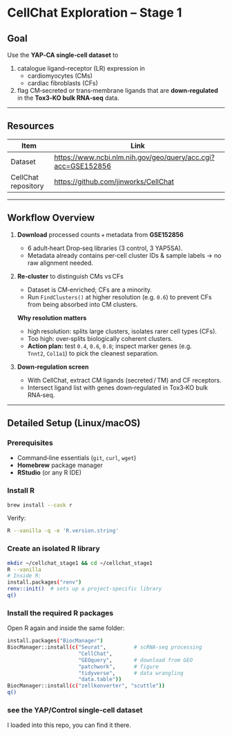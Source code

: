 # CellChat Exploration – Stage 1

## Goal  
Use the **YAP‑CA single‑cell dataset** to  

1. catalogue ligand–receptor (LR) expression in  
   - cardiomyocytes (CMs)  
   - cardiac fibroblasts (CFs)  
2. flag CM‑secreted or trans‑membrane ligands that are **down‑regulated** in the **Tox3‑KO bulk RNA‑seq** data.

---

## Resources  
| Item | Link |
|------|------|
| Dataset | <https://www.ncbi.nlm.nih.gov/geo/query/acc.cgi?acc=GSE152856> |
| CellChat repository | <https://github.com/jinworks/CellChat> |

---

## Workflow Overview

1. **Download** processed counts + metadata from **GSE152856**  
   * 6 adult‑heart Drop‑seq libraries (3 control, 3 YAP5SA).  
   * Metadata already contains per‑cell cluster IDs & sample labels → no raw alignment needed.

2. **Re‑cluster** to distinguish CMs vs CFs  
   * Dataset is CM‑enriched; CFs are a minority.  
   * Run `FindClusters()` at higher resolution (e.g. `0.6`) to prevent CFs from being absorbed into CM clusters.  

   **Why resolution matters**  
   * high resolution: splits large clusters, isolates rarer cell types (CFs).  
   * Too high: over‑splits biologically coherent clusters.  
   * **Action plan:** test `0.4`, `0.6`, `0.8`; inspect marker genes (e.g. `Tnnt2`, `Col1a1`) to pick the cleanest separation.

3. **Down‑regulation screen**  
   * With CellChat, extract CM ligands (secreted / TM) and CF receptors.  
   * Intersect ligand list with genes down‑regulated in Tox3‑KO bulk RNA‑seq.

---

## Detailed Setup (Linux/macOS)

### Prerequisites  
* Command‑line essentials (`git`, `curl`, `wget`)  
* **Homebrew** package manager  
* **RStudio** (or any R IDE)  

### Install R

```bash
brew install --cask r
```
Verify:

```bash
R --vanilla -q -e 'R.version.string'
```
### Create an isolated R library
```bash
mkdir ~/cellchat_stage1 && cd ~/cellchat_stage1
R --vanilla
# Inside R:
install.packages("renv")
renv::init()  # sets up a project-specific library
q()
```
### Install the required R packages
Open R again and inside the same folder:
```bash
install.packages("BiocManager")
BiocManager::install(c("Seurat",         # scRNA‑seq processing
                       "CellChat",       
                       "GEOquery",       # download from GEO
                       "patchwork",      # figure 
                       "tidyverse",      # data wrangling
                       "data.table"))
BiocManager::install(c("zellkonverter", "scuttle"))
q()
```
### see the YAP/Control single-cell dataset
I loaded into this repo, you can find it there.


